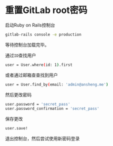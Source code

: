 # 重置GitLab root密码

启动Ruby on Rails控制台

```bash
gitlab-rails console -e production
```

等待控制台加载完毕。

通过`ID`查找用户

```bash
user = User.where(id: 1).first
```

或者通过邮箱查查找到用户

```bash
user = User.find_by(email: 'admin@ansheng.me')
```

然后更改密码

```bash
user.password = 'secret_pass'
user.password_confirmation = 'secret_pass'
```

保存更改

```bash
user.save!
```

退出控制台，然后尝试使用新密码登录
